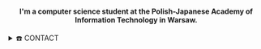 <div align="center">
<h4 align="center">I'm a computer science student at the Polish-Japanese Academy of Information Technology in Warsaw.</h4>
</div>



<details>
  <summary>☎️ CONTACT</summary>
<div>
  <samp>
    <h2 align="center">😎 you can find me on:</h2>
    <p align="center">
      <br/>
      <a href="https://pl.linkedin.com/in/jakub-urbański-9ab9a212b" target="blank"><img align="center"
         src="https://img.shields.io/badge/linkedin-%231DA1F2.svg?style=for-the-badge&logo=linkedin&logoColor=white"
         alt="azzar" height="30"/></a>
         <a href="https://mailto:ivo.urbanski@gmail.com" target="blank"><img align="center"
         src="I'm a computer science student at the Polish-Japanese Academy of Information Technology in Warsaw."
         alt="azzar" height="30"/></a>
    </p>
  <p align="center">
      <a href="https://www.instagram.com/kubaivo/" target="blank"><img align="center"
         src="https://img.shields.io/badge/instagram-%23E4405F.svg?style=for-the-badge&logo=Instagram&logoColor=white"
         alt="azzar" height="30"/></a>
      <br>
    </p>
  </samp>
</div>
</details>







